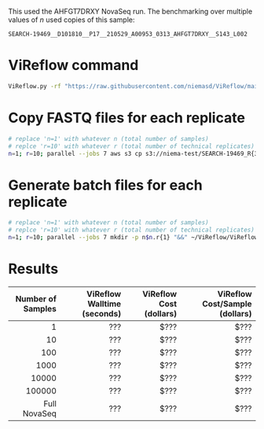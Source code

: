 This used the AHFGT7DRXY NovaSeq run. The benchmarking over multiple values of *n* used copies of this sample:
```
SEARCH-19469__D101810__P17__210529_A00953_0313_AHFGT7DRXY__S143_L002
```

# ViReflow command

```bash
ViReflow.py -rf "https://raw.githubusercontent.com/niemasd/ViReflow/main/demo/NC_045512.2.fas" -rg "https://raw.githubusercontent.com/niemasd/ViReflow/main/demo/NC_045512.2.gff3" -p "https://raw.githubusercontent.com/niemasd/ViReflow/main/demo/sarscov2_v2_primers_swift.bed" -d OUTPUT_S3_DIR -mt 1 -id REPNUM -o REPNUM.rf R1_FASTQ_S3 R2_FASTQ_S3
```
# Copy FASTQ files for each replicate

```bash
# replace 'n=1' with whatever n (total number of samples)
# replce 'r=10' with whatever r (total number of technical replicates)
n=1; r=10; parallel --jobs 7 aws s3 cp s3://niema-test/SEARCH-19469_R{3}.fastq s3://niema-test/n$n/r{1}/n$n.r{1}.s{2}_R{3}.fastq ::: $(seq -w 1 $r) ::: $(seq -w 1 $n) ::: 1 2
```

# Generate batch files for each replicate

```bash
# replace 'n=1' with whatever n (total number of samples)
# replce 'r=10' with whatever r (total number of technical replicates)
n=1; r=10; parallel --jobs 7 mkdir -p n$n.r{1} "&&" ~/ViReflow/ViReflow.py -rf "https://raw.githubusercontent.com/niemasd/ViReflow/main/demo/NC_045512.2.fas" -rg "https://raw.githubusercontent.com/niemasd/ViReflow/main/demo/NC_045512.2.gff3" -p "https://raw.githubusercontent.com/niemasd/ViReflow/main/demo/sarscov2_v2_primers_swift.bed" -d s3://niema-test/n$n/r{1}/ -mt 1 -id n$n.r{1}.s{2} -o n$n.r{1}/n$n.r{1}.s{2}.rf s3://niema-test/n$n/r{1}/n$n.r{1}.s{2}_R1.fastq s3://niema-test/n$n/r{1}/n$n.r{1}.s{2}_R2.fastq ::: $(seq -w 1 $r) ::: $(seq -w 1 $n)
```

# Results

| Number of Samples | ViReflow Walltime (seconds) | ViReflow Cost (dollars) | ViReflow Cost/Sample (dollars) |
| ----------------: | --------------------------: | ----------------------: | -----------------------------: |
|                 1 |                         ??? |                    $??? |                           $??? |
|                10 |                         ??? |                    $??? |                           $??? |
|               100 |                         ??? |                    $??? |                           $??? |
|              1000 |                         ??? |                    $??? |                           $??? |
|             10000 |                         ??? |                    $??? |                           $??? |
|            100000 |                         ??? |                    $??? |                           $??? |
|      Full NovaSeq |                         ??? |                    $??? |                           $??? |
